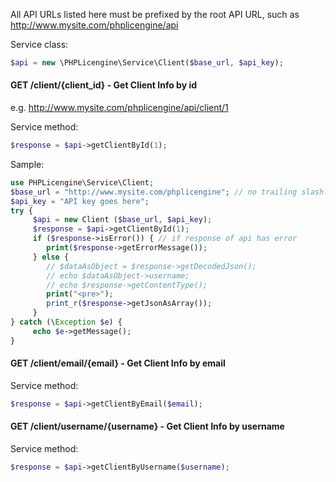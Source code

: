 All API URLs listed here must be prefixed by the root API URL, such as http://www.mysite.com/phplicengine/api

Service class:
```php
$api = new \PHPLicengine\Service\Client($base_url, $api_key);
```

#### GET /client/{client_id} - Get Client Info by id

e.g. http://www.mysite.com/phplicengine/api/client/1

Service method:
```php
$response = $api->getClientById(1);
```

Sample:

```php
use PHPLicengine\Service\Client;
$base_url = "http://www.mysite.com/phplicengine"; // no trailing slash!
$api_key = "API key goes here";
try {
     $api = new Client ($base_url, $api_key);
     $response = $api->getClientById(1);
     if ($response->isError()) { // if response of api has error
        print($response->getErrorMessage());
     } else {
        // $dataAsObject = $response->getDecodedJson();
        // echo $dataAsObject->username;
        // echo $response->getContentType();
        print("<pre>");
        print_r($response->getJsonAsArray());
     }
} catch (\Exception $e) {
     echo $e->getMessage();
}


```

#### GET /client/email/{email} - Get Client Info by email

Service method:
```php
$response = $api->getClientByEmail($email);
```

#### GET /client/username/{username} - Get Client Info by username

Service method:
```php
$response = $api->getClientByUsername($username);
```
